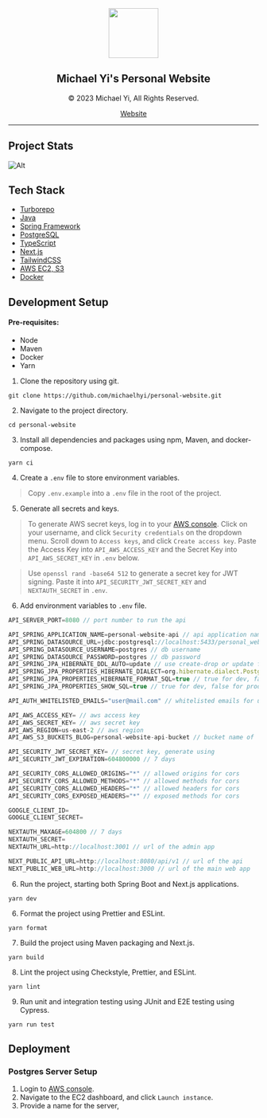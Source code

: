<div align="center">
  <img src="https://michael-yi.com/michael.png" width="100" height="100" />
  <h2>Michael Yi's Personal Website</h2>
  <p>© 2023 Michael Yi, All Rights Reserved.</p>
  <a href="https://michael-yi.com/">Website</a>
</div>

<hr/>

## Project Stats

![Alt](https://repobeats.axiom.co/api/embed/0d0e559984591c9b57adbc13a96171939ad77a0f.svg "Repobeats analytics image")

## Tech Stack

- [Turborepo](https://turbo.build/)
- [Java](https://www.java.com/en/)
- [Spring Framework](https://spring.io/)
- [PostgreSQL](https://www.postgresql.org/)
- [TypeScript](https://www.typescriptlang.org/)
- [Next.js](https://nextjs.org/)
- [TailwindCSS](https://tailwindcss.com/)
- [AWS EC2, S3](https://aws.amazon.com/)
- [Docker](https://www.docker.com/)

## Development Setup

#### Pre-requisites:

- Node
- Maven
- Docker
- Yarn

1. Clone the repository using git.

```shell
git clone https://github.com/michaelhyi/personal-website.git
```

2. Navigate to the project directory.

```shell
cd personal-website
```

3. Install all dependencies and packages using npm, Maven, and docker-compose.

```shell
yarn ci
```

4. Create a `.env` file to store environment variables.

> Copy `.env.example` into a `.env` file in the root of the project.

5. Generate all secrets and keys.

> To generate AWS secret keys, log in to your [AWS console](https://aws.amazon.com/). Click on your username, and click `Security credentials` on the dropdown menu. Scroll down to `Access keys`, and click `Create access key`. Paste the Access Key into `API_AWS_ACCESS_KEY` and the Secret Key into `API_AWS_SECRET_KEY` in `.env` below.

> Use `openssl rand -base64 512` to generate a secret key for JWT signing. Paste it into `API_SECURITY_JWT_SECRET_KEY` and `NEXTAUTH_SECRET` in `.env`.

6. Add environment variables to `.env` file.

```ts
API_SERVER_PORT=8080 // port number to run the api

API_SPRING_APPLICATION_NAME=personal-website-api // api application name
API_SPRING_DATASOURCE_URL=jdbc:postgresql://localhost:5433/personal_website_api_db // db url
API_SPRING_DATASOURCE_USERNAME=postgres // db username
API_SPRING_DATASOURCE_PASSWORD=postgres // db password
API_SPRING_JPA_HIBERNATE_DDL_AUTO=update // use create-drop or update for dev, validate for prod
API_SPRING_JPA_PROPERTIES_HIBERNATE_DIALECT=org.hibernate.dialect.PostgreSQLDialect
API_SPRING_JPA_PROPERTIES_HIBERNATE_FORMAT_SQL=true // true for dev, false for prod
API_SPRING_JPA_PROPERTIES_SHOW_SQL=true // true for dev, false for prod

API_AUTH_WHITELISTED_EMAILS="user@mail.com" // whitelisted emails for user authentication

API_AWS_ACCESS_KEY= // aws access key
API_AWS_SECRET_KEY= // aws secret key
API_AWS_REGION=us-east-2 // aws region
API_AWS_S3_BUCKETS_BLOG=personal-website-api-bucket // bucket name of

API_SECURITY_JWT_SECRET_KEY= // secret key, generate using
API_SECURITY_JWT_EXPIRATION=604800000 // 7 days

API_SECURITY_CORS_ALLOWED_ORIGINS="*" // allowed origins for cors
API_SECURITY_CORS_ALLOWED_METHODS="*" // allowed methods for cors
API_SECURITY_CORS_ALLOWED_HEADERS="*" // allowed headers for cors
API_SECURITY_CORS_EXPOSED_HEADERS="*" // exposed methods for cors

GOOGLE_CLIENT_ID=
GOOGLE_CLIENT_SECRET=

NEXTAUTH_MAXAGE=604800 // 7 days
NEXTAUTH_SECRET=
NEXTAUTH_URL=http://localhost:3001 // url of the admin app

NEXT_PUBLIC_API_URL=http://localhost:8080/api/v1 // url of the api
NEXT_PUBLIC_WEB_URL=http://localhost:3000 // url of the main web app
```

6. Run the project, starting both Spring Boot and Next.js applications.

```shell
yarn dev
```

6. Format the project using Prettier and ESLint.

```shell
yarn format
```

7. Build the project using Maven packaging and Next.js.

```shell
yarn build
```

8. Lint the project using Checkstyle, Prettier, and ESLint.

```shell
yarn lint
```

9. Run unit and integration testing using JUnit and E2E testing using Cypress.

```shell
yarn run test
```

## Deployment

### Postgres Server Setup

1. Login to [AWS console](https://aws.amazon.com/).
2. Navigate to the EC2 dashboard, and click `Launch instance`.
3. Provide a name for the server,
